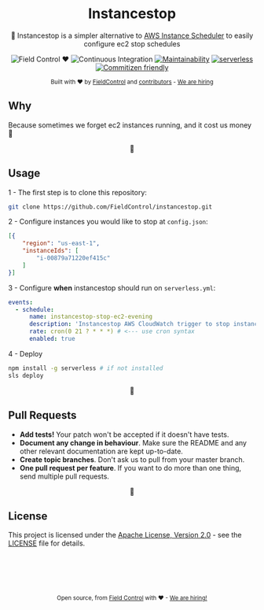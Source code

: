 <div align="center">
  <h1>Instancestop</h1>
  <p>

:stop_sign: Instancestop is a simpler alternative to [AWS Instance Scheduler](https://aws.amazon.com/solutions/implementations/instance-scheduler) to easily configure ec2 stop schedules

  </p>
  <p>

![Field Control ♥](https://img.shields.io/badge/Field%20Control-%20%20%20%20%20%20♥-blue.svg)
![Continuous Integration](https://github.com/FieldControl/instancestop/workflows/Continuous%20Integration/badge.svg)
[![Maintainability](https://api.codeclimate.com/v1/badges/fa5803692ceef5c35479/maintainability)](https://codeclimate.com/github/FieldControl/instancestop/maintainability)
[![serverless](http://public.serverless.com/badges/v3.svg)](http://www.serverless.com)
[![Commitizen friendly](https://img.shields.io/badge/commitizen-friendly-brightgreen.svg)](http://commitizen.github.io/cz-cli/)

  </p>
  <small>
    Built with ❤ by 
      <a href="https://github.com/FieldControl">FieldControl</a> and
      <a href="https://github.com/FieldControl/instancestop/graphs/contributors">contributors</a> - <a href="https://fieldcontrol.com.br/vaga-para-desenvolvedor.html?utm_source=github&utm_medium=opensource&utm_campaign=instancestop">We are hiring</a>
  </small>
</div>

## Why

Because sometimes we forget ec2 instances running, and it cost us money :money_with_wings:

<div align="center">💙</div>

## Usage

1 - The first step is to clone this repository:

```sh
git clone https://github.com/FieldControl/instancestop.git
```

2 - Configure instances you would like to stop at `config.json`:

```json
[{
    "region": "us-east-1",
    "instanceIds": [
        "i-00879a71220ef415c"
    ]
}]
```

3 - Configure **when** instancestop should run on `serverless.yml`:

```yml
events:
  - schedule:
      name: instancestop-stop-ec2-evening
      description: 'Instancestop AWS CloudWatch trigger to stop instances'
      rate: cron(0 21 ? * * *) # <--- use cron syntax 
      enabled: true
```

4 - Deploy 

```sh
npm install -g serverless # if not installed
sls deploy
```

<div align="center">💙</div>

## Pull Requests

- **Add tests!** Your patch won't be accepted if it doesn't have tests.
- **Document any change in behaviour**. Make sure the README and any other
  relevant documentation are kept up-to-date.
- **Create topic branches**. Don't ask us to pull from your master branch.
- **One pull request per feature**. If you want to do more than one thing, send
  multiple pull requests.

<div align="center">💙</div>

## License

This project is licensed under the [Apache License, Version 2.0](https://opensource.org/licenses/Apache-2.0) - see the [LICENSE](LICENSE) file for details.

<div align="center">
  <br/>
  <br/>
  <br/>
  <br/>
</div>

<div align="center">
  <p>
    <sub>
      Open source, from <a href="https://instagram.com/fieldcontrolapp" target="_blank">Field Control</a> with ❤ - <a href="https://fieldcontrol.com.br/vaga-para-desenvolvedor.html?utm_source=github&utm_medium=opensource&utm_campaign=instancestop">We are hiring!</a>
    </sub>
  </p> 
</div>

